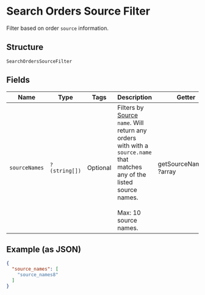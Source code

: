 
# Search Orders Source Filter

Filter based on order `source` information.

## Structure

`SearchOrdersSourceFilter`

## Fields

| Name | Type | Tags | Description | Getter | Setter |
|  --- | --- | --- | --- | --- | --- |
| `sourceNames` | `?(string[])` | Optional | Filters by [Source](#type-ordersource) `name`. Will return any orders<br>with with a `source.name` that matches any of the listed source names.<br><br>Max: 10 source names. | getSourceNames(): ?array | setSourceNames(?array sourceNames): void |

## Example (as JSON)

```json
{
  "source_names": [
    "source_names8"
  ]
}
```

